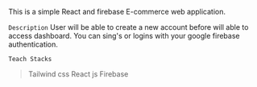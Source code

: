 This is a simple React and  firebase E-commerce web application. 

`Description`
 User will be able to create a new account before will able to access dashboard.
 You can sing's  or logins with your google firebase authentication.

 `Teach Stacks`
 >Tailwind css 
 >React js 
 >Firebase

